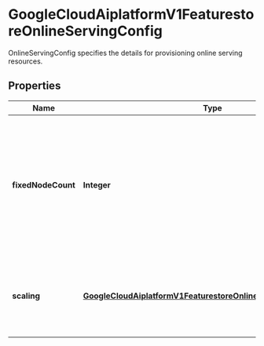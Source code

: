 

# GoogleCloudAiplatformV1FeaturestoreOnlineServingConfig

OnlineServingConfig specifies the details for provisioning online serving resources.

## Properties

| Name | Type | Description | Notes |
|------------ | ------------- | ------------- | -------------|
|**fixedNodeCount** | **Integer** | The number of nodes for the online store. The number of nodes doesn&#39;t scale automatically, but you can manually update the number of nodes. If set to 0, the featurestore will not have an online store and cannot be used for online serving. |  [optional] |
|**scaling** | [**GoogleCloudAiplatformV1FeaturestoreOnlineServingConfigScaling**](GoogleCloudAiplatformV1FeaturestoreOnlineServingConfigScaling.md) | Online serving scaling configuration. Only one of &#x60;fixed_node_count&#x60; and &#x60;scaling&#x60; can be set. Setting one will reset the other. |  [optional] |



